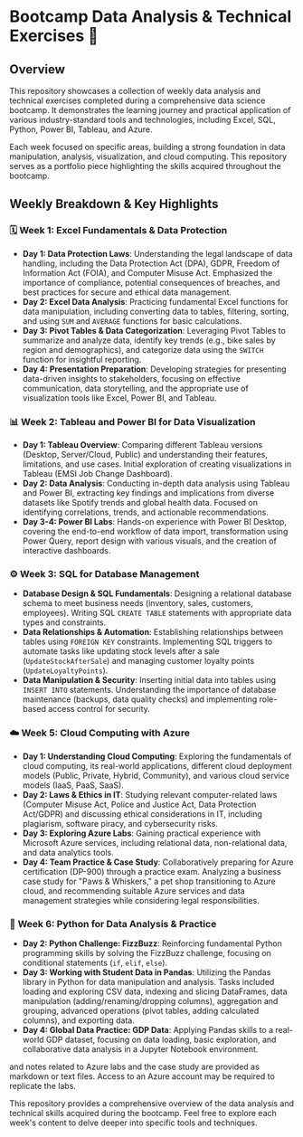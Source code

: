 # Bootcamp Data Analysis & Technical Exercises 🚀

## Overview

This repository showcases a collection of weekly data analysis and technical exercises completed during a comprehensive data science bootcamp. It demonstrates the learning journey and practical application of various industry-standard tools and technologies, including Excel, SQL, Python, Power BI, Tableau, and Azure.

Each week focused on specific areas, building a strong foundation in data manipulation, analysis, visualization, and cloud computing. This repository serves as a portfolio piece highlighting the skills acquired throughout the bootcamp.

## Weekly Breakdown & Key Highlights

### 🗓️ **Week 1: Excel Fundamentals & Data Protection**

* **Day 1: Data Protection Laws**: Understanding the legal landscape of data handling, including the Data Protection Act (DPA), GDPR, Freedom of Information Act (FOIA), and Computer Misuse Act. Emphasized the importance of compliance, potential consequences of breaches, and best practices for secure and ethical data management.
* **Day 2: Excel Data Analysis**: Practicing fundamental Excel functions for data manipulation, including converting data to tables, filtering, sorting, and using `SUM` and `AVERAGE` functions for basic calculations.
* **Day 3: Pivot Tables & Data Categorization**: Leveraging Pivot Tables to summarize and analyze data, identify key trends (e.g., bike sales by region and demographics), and categorize data using the `SWITCH` function for insightful reporting.
* **Day 4: Presentation Preparation**: Developing strategies for presenting data-driven insights to stakeholders, focusing on effective communication, data storytelling, and the appropriate use of visualization tools like Excel, Power BI, and Tableau.

### 📊 **Week 2: Tableau and Power BI for Data Visualization**

* **Day 1: Tableau Overview**: Comparing different Tableau versions (Desktop, Server/Cloud, Public) and understanding their features, limitations, and use cases. Initial exploration of creating visualizations in Tableau (EMSI Job Change Dashboard).
* **Day 2: Data Analysis**: Conducting in-depth data analysis using Tableau and Power BI, extracting key findings and implications from diverse datasets like Spotify trends and global health data. Focused on identifying correlations, trends, and actionable recommendations.
* **Day 3-4: Power BI Labs**: Hands-on experience with Power BI Desktop, covering the end-to-end workflow of data import, transformation using Power Query, report design with various visuals, and the creation of interactive dashboards.

### ⚙️ **Week 3: SQL for Database Management**

* **Database Design & SQL Fundamentals**: Designing a relational database schema to meet business needs (inventory, sales, customers, employees). Writing SQL `CREATE TABLE` statements with appropriate data types and constraints.
* **Data Relationships & Automation**: Establishing relationships between tables using `FOREIGN KEY` constraints. Implementing SQL triggers to automate tasks like updating stock levels after a sale (`UpdateStockAfterSale`) and managing customer loyalty points (`UpdateLoyaltyPoints`).
* **Data Manipulation & Security**: Inserting initial data into tables using `INSERT INTO` statements. Understanding the importance of database maintenance (backups, data quality checks) and implementing role-based access control for security.

### ☁️ **Week 5: Cloud Computing with Azure**

* **Day 1: Understanding Cloud Computing**: Exploring the fundamentals of cloud computing, its real-world applications, different cloud deployment models (Public, Private, Hybrid, Community), and various cloud service models (IaaS, PaaS, SaaS).
* **Day 2: Laws & Ethics in IT**: Studying relevant computer-related laws (Computer Misuse Act, Police and Justice Act, Data Protection Act/GDPR) and discussing ethical considerations in IT, including plagiarism, software piracy, and cybersecurity risks.
* **Day 3: Exploring Azure Labs**: Gaining practical experience with Microsoft Azure services, including relational data, non-relational data, and data analytics tools.
* **Day 4: Team Practice & Case Study**: Collaboratively preparing for Azure certification (DP-900) through a practice exam. Analyzing a business case study for "Paws & Whiskers," a pet shop transitioning to Azure cloud, and recommending suitable Azure services and data management strategies while considering legal responsibilities.

### 🐍 **Week 6: Python for Data Analysis & Practice**

* **Day 2: Python Challenge: FizzBuzz**: Reinforcing fundamental Python programming skills by solving the FizzBuzz challenge, focusing on conditional statements (`if`, `elif`, `else`).
* **Day 3: Working with Student Data in Pandas**: Utilizing the Pandas library in Python for data manipulation and analysis. Tasks included loading and exploring CSV data, indexing and slicing DataFrames, data manipulation (adding/renaming/dropping columns), aggregation and grouping, advanced operations (pivot tables, adding calculated columns), and exporting data.
* **Day 4: Global Data Practice: GDP Data**: Applying Pandas skills to a real-world GDP dataset, focusing on data loading, basic exploration, and collaborative data analysis in a Jupyter Notebook environment.

and notes related to Azure labs and the case study are provided as markdown or text files. Access to an Azure account may be required to replicate the labs.

This repository provides a comprehensive overview of the data analysis and technical skills acquired during the bootcamp. Feel free to explore each week's content to delve deeper into specific tools and techniques.
